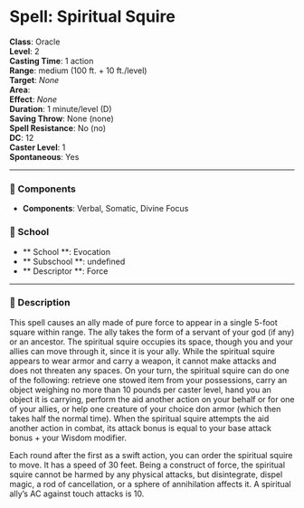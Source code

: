 
# Spell: Spiritual Squire
**Class**: Oracle  
**Level**: 2  
**Casting Time**: 1 action  
**Range**: medium (100 ft. + 10 ft./level)  
**Target**: _None_  
**Area**:   
**Effect**: _None_  
**Duration**: 1 minute/level (D)  
**Saving Throw**: None (none)  
**Spell Resistance**: No (no)  
**DC**: 12  
**Caster Level**: 1  
**Spontaneous**: Yes

---

### 🔮 Components
- **Components**: Verbal, Somatic, Divine Focus

### 🏫 School
- ** School **: Evocation
- ** Subschool **: undefined
- ** Descriptor **: Force
---

### 📜 Description
This spell causes an ally made of pure force to appear in a single 5-foot square within range. The ally takes the form of a servant of your god (if any) or an ancestor. The spiritual squire occupies its space, though you and your allies can move through it, since it is your ally. While the spiritual squire appears to wear armor and carry a weapon, it cannot make attacks and does not threaten any spaces. On your turn, the spiritual squire can do one of the following: retrieve one stowed item from your possessions, carry an object weighing no more than 10 pounds per caster level, hand you an object it is carrying, perform the aid another action on your behalf or for one of your allies, or help one creature of your choice don armor (which then takes half the normal time). When the spiritual squire attempts the aid another action in combat, its attack bonus is equal to your base attack bonus + your Wisdom modifier.

Each round after the first as a swift action, you can order the spiritual squire to move. It has a speed of 30 feet. Being a construct of force, the spiritual squire cannot be harmed by any physical attacks, but disintegrate, dispel magic, a rod of cancellation, or a sphere of annihilation affects it. A spiritual ally’s AC against touch attacks is 10.
